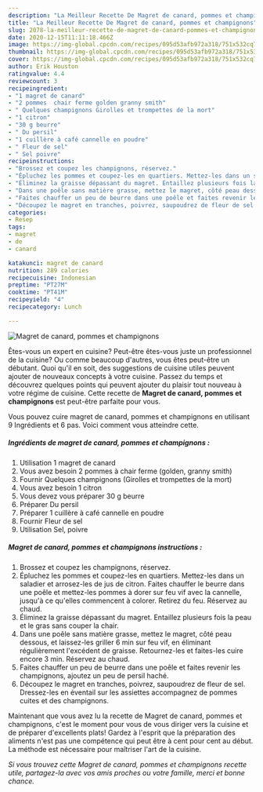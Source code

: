 ```yaml
---
description: "La Meilleur Recette De Magret de canard, pommes et champignons"
title: "La Meilleur Recette De Magret de canard, pommes et champignons"
slug: 2078-la-meilleur-recette-de-magret-de-canard-pommes-et-champignons
date: 2020-12-15T11:11:18.466Z
image: https://img-global.cpcdn.com/recipes/095d53afb972a318/751x532cq70/magret-de-canard-pommes-et-champignons-photo-principale-de-la-recette.jpg
thumbnail: https://img-global.cpcdn.com/recipes/095d53afb972a318/751x532cq70/magret-de-canard-pommes-et-champignons-photo-principale-de-la-recette.jpg
cover: https://img-global.cpcdn.com/recipes/095d53afb972a318/751x532cq70/magret-de-canard-pommes-et-champignons-photo-principale-de-la-recette.jpg
author: Erik Houston
ratingvalue: 4.4
reviewcount: 3
recipeingredient:
- "1 magret de canard"
- "2 pommes  chair ferme golden granny smith"
- " Quelques champignons Girolles et trompettes de la mort"
- "1 citron"
- "30 g beurre"
- " Du persil"
- "1 cuillère à café cannelle en poudre"
- " Fleur de sel"
- " Sel poivre"
recipeinstructions:
- "Brossez et coupez les champignons, réservez."
- "Épluchez les pommes et coupez-les en quartiers. Mettez-les dans un saladier et arrosez-les de jus de citron. Faites chauffer le beurre dans une poêle et mettez-les pommes à dorer sur feu vif avec la cannelle, jusqu&#39;à ce qu&#39;elles commencent à colorer. Retirez du feu. Réservez au chaud."
- "Éliminez la graisse dépassant du magret. Entaillez plusieurs fois la peau et le gras sans couper la chair."
- "Dans une poêle sans matière grasse, mettez le magret, côté peau dessous, et laissez-les griller 6 min sur feu vif, en éliminant régulièrement l&#39;excédent de graisse. Retournez-les et faites-les cuire encore 3 min. Réservez au chaud."
- "Faites chauffer un peu de beurre dans une poêle et faites revenir les champignons, ajoutez un peu de persil haché."
- "Découpez le magret en tranches, poivrez, saupoudrez de fleur de sel. Dressez-les en éventail sur les assiettes accompagnez de pommes cuites et des champignons."
categories:
- Resep
tags:
- magret
- de
- canard

katakunci: magret de canard 
nutrition: 289 calories
recipecuisine: Indonesian
preptime: "PT27M"
cooktime: "PT41M"
recipeyield: "4"
recipecategory: Lunch

---
```



![Magret de canard, pommes et champignons](https://img-global.cpcdn.com/recipes/095d53afb972a318/751x532cq70/magret-de-canard-pommes-et-champignons-photo-principale-de-la-recette.jpg)

Êtes-vous un expert en cuisine? Peut-être êtes-vous juste un professionnel de la cuisine? Ou comme beaucoup d'autres, vous êtes peut-être un débutant. Quoi qu'il en soit, des suggestions de cuisine utiles peuvent ajouter de nouveaux concepts à votre cuisine. Passez du temps et découvrez quelques points qui peuvent ajouter du plaisir tout nouveau à votre régime de cuisine. Cette recette de <strong> Magret de canard, pommes et champignons </strong> est peut-être parfaite pour vous.

<!--inarticleads1-->

Vous pouvez cuire magret de canard, pommes et champignons en utilisant 9 Ingrédients et 6 pas. Voici comment vous atteindre cette.

##### Ingrédients de magret de canard, pommes et champignons :

1. Utilisation 1 magret de canard
1. Vous avez besoin 2 pommes à chair ferme (golden, granny smith)
1. Fournir  Quelques champignons (Girolles et trompettes de la mort)
1. Vous avez besoin 1 citron
1. Vous devez vous préparer 30 g beurre
1. Préparer  Du persil
1. Préparer 1 cuillère à café cannelle en poudre
1. Fournir  Fleur de sel
1. Utilisation  Sel, poivre




<!--inarticleads2-->

##### Magret de canard, pommes et champignons instructions :

1. Brossez et coupez les champignons, réservez.
1. Épluchez les pommes et coupez-les en quartiers. Mettez-les dans un saladier et arrosez-les de jus de citron. Faites chauffer le beurre dans une poêle et mettez-les pommes à dorer sur feu vif avec la cannelle, jusqu&#39;à ce qu&#39;elles commencent à colorer. Retirez du feu. Réservez au chaud.
1. Éliminez la graisse dépassant du magret. Entaillez plusieurs fois la peau et le gras sans couper la chair.
1. Dans une poêle sans matière grasse, mettez le magret, côté peau dessous, et laissez-les griller 6 min sur feu vif, en éliminant régulièrement l&#39;excédent de graisse. Retournez-les et faites-les cuire encore 3 min. Réservez au chaud.
1. Faites chauffer un peu de beurre dans une poêle et faites revenir les champignons, ajoutez un peu de persil haché.
1. Découpez le magret en tranches, poivrez, saupoudrez de fleur de sel. Dressez-les en éventail sur les assiettes accompagnez de pommes cuites et des champignons.




<!--inarticleads1-->

<p>
Maintenant que vous avez lu la recette de Magret de canard, pommes et champignons, c'est le moment pour vous de vous diriger vers la cuisine et de préparer d'excellents plats! Gardez à l'esprit que la préparation des aliments n'est pas une compétence qui peut être à cent pour cent au début. La méthode est nécessaire pour maîtriser l'art de la cuisine.
</p>

<p>
<i>Si vous trouvez cette Magret de canard, pommes et champignons recette utile, partagez-la avec vos amis proches ou votre famille, merci et bonne chance.</i>
</p>
